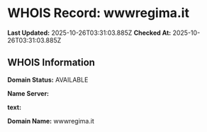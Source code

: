 # WHOIS Record: wwwregima.it

**Last Updated:** 2025-10-26T03:31:03.885Z
**Checked At:** 2025-10-26T03:31:03.885Z

## WHOIS Information

**Domain Status:** AVAILABLE

**Name Server:** 

**text:** 

**Domain Name:** wwwregima.it

